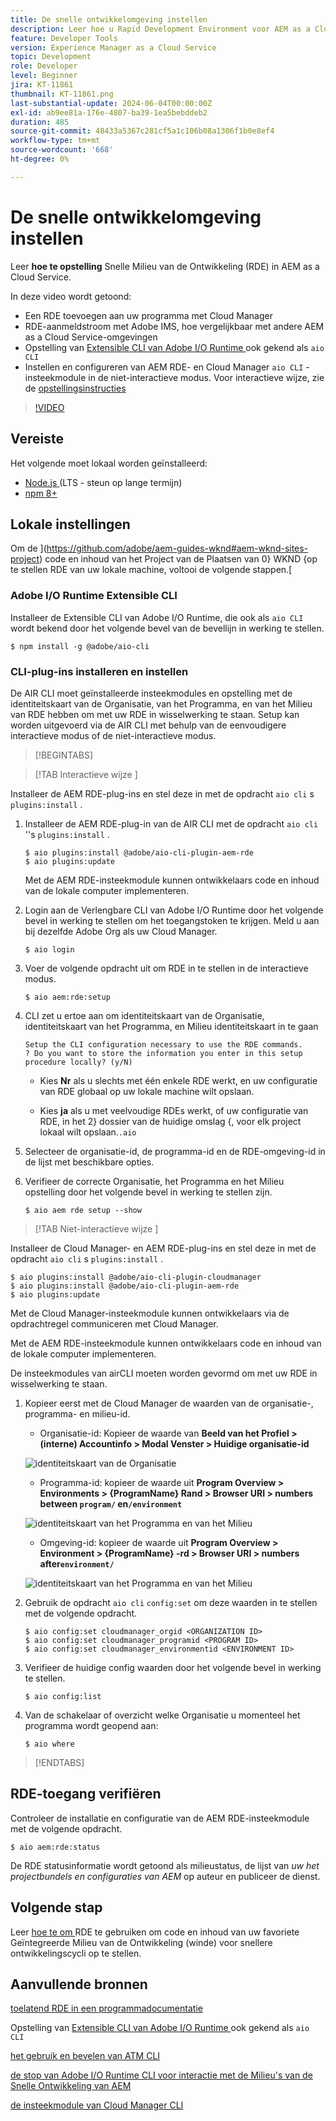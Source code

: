 ```yaml
---
title: De snelle ontwikkelomgeving instellen
description: Leer hoe u Rapid Development Environment voor AEM as a Cloud Service instelt.
feature: Developer Tools
version: Experience Manager as a Cloud Service
topic: Development
role: Developer
level: Beginner
jira: KT-11861
thumbnail: KT-11861.png
last-substantial-update: 2024-06-04T00:00:00Z
exl-id: ab9ee81a-176e-4807-ba39-1ea5bebddeb2
duration: 485
source-git-commit: 48433a5367c281cf5a1c106b08a1306f1b0e8ef4
workflow-type: tm+mt
source-wordcount: '668'
ht-degree: 0%

---
```


# De snelle ontwikkelomgeving instellen

Leer **hoe te opstelling** Snelle Milieu van de Ontwikkeling (RDE) in AEM as a Cloud Service.

In deze video wordt getoond:

- Een RDE toevoegen aan uw programma met Cloud Manager
- RDE-aanmeldstroom met Adobe IMS, hoe vergelijkbaar met andere AEM as a Cloud Service-omgevingen
- Opstelling van [ Extensible CLI van Adobe I/O Runtime ](https://developer.adobe.com/runtime/docs/guides/tools/cli_install/) ook gekend als `aio CLI`
- Instellen en configureren van AEM RDE- en Cloud Manager `aio CLI` -insteekmodule in de niet-interactieve modus. Voor interactieve wijze, zie de [ opstellingsinstructies ](#setup-the-aem-rde-plugin)

>[!VIDEO](https://video.tv.adobe.com/v/3415490?quality=12&learn=on)

## Vereiste

Het volgende moet lokaal worden geïnstalleerd:

- [ Node.js ](https://nodejs.org/en/) (LTS - steun op lange termijn)
- [ npm 8+ ](https://docs.npmjs.com/)

## Lokale instellingen

Om de ](https://github.com/adobe/aem-guides-wknd#aem-wknd-sites-project) code en inhoud van het Project van de Plaatsen van 0} WKND {op te stellen RDE van uw lokale machine, voltooi de volgende stappen.[

### Adobe I/O Runtime Extensible CLI

Installeer de Extensible CLI van Adobe I/O Runtime, die ook als `aio CLI` wordt bekend door het volgende bevel van de bevellijn in werking te stellen.

```shell
$ npm install -g @adobe/aio-cli
```

### CLI-plug-ins installeren en instellen

De AIR CLI moet geïnstalleerde insteekmodules en opstelling met de identiteitskaart van de Organisatie, van het Programma, en van het Milieu van RDE hebben om met uw RDE in wisselwerking te staan. Setup kan worden uitgevoerd via de AIR CLI met behulp van de eenvoudigere interactieve modus of de niet-interactieve modus.

>[!BEGINTABS]

>[!TAB  Interactieve wijze ]

Installeer de AEM RDE-plug-ins en stel deze in met de opdracht `aio cli` s `plugins:install` .

1. Installeer de AEM RDE-plug-in van de AIR CLI met de opdracht `aio cli` &#39;&#39;s `plugins:install` .

   ```shell
   $ aio plugins:install @adobe/aio-cli-plugin-aem-rde    
   $ aio plugins:update
   ```

   Met de AEM RDE-insteekmodule kunnen ontwikkelaars code en inhoud van de lokale computer implementeren.

2. Login aan de Verlengbare CLI van Adobe I/O Runtime door het volgende bevel in werking te stellen om het toegangstoken te krijgen. Meld u aan bij dezelfde Adobe Org als uw Cloud Manager.

   ```shell
   $ aio login
   ```

3. Voer de volgende opdracht uit om RDE in te stellen in de interactieve modus.

   ```shell
   $ aio aem:rde:setup
   ```

4. CLI zet u ertoe aan om identiteitskaart van de Organisatie, identiteitskaart van het Programma, en Milieu identiteitskaart in te gaan

   ```shell
   Setup the CLI configuration necessary to use the RDE commands.
   ? Do you want to store the information you enter in this setup procedure locally? (y/N)
   ```

   - Kies __Nr__ als u slechts met één enkele RDE werkt, en uw configuratie van RDE globaal op uw lokale machine wilt opslaan.

   - Kies __ja__ als u met veelvoudige RDEs werkt, of uw configuratie van RDE, in het 2} dossier van de huidige omslag {, voor elk project lokaal wilt opslaan.`.aio`

5. Selecteer de organisatie-id, de programma-id en de RDE-omgeving-id in de lijst met beschikbare opties.

6. Verifieer de correcte Organisatie, het Programma en het Milieu opstelling door het volgende bevel in werking te stellen zijn.

   ```shell
   $ aio aem rde setup --show
   ```

>[!TAB  Niet-interactieve wijze ]

Installeer de Cloud Manager- en AEM RDE-plug-ins en stel deze in met de opdracht `aio cli` s `plugins:install` .

```shell
$ aio plugins:install @adobe/aio-cli-plugin-cloudmanager
$ aio plugins:install @adobe/aio-cli-plugin-aem-rde
$ aio plugins:update
```

Met de Cloud Manager-insteekmodule kunnen ontwikkelaars via de opdrachtregel communiceren met Cloud Manager.

Met de AEM RDE-insteekmodule kunnen ontwikkelaars code en inhoud van de lokale computer implementeren.

De insteekmodules van airCLI moeten worden gevormd om met uw RDE in wisselwerking te staan.

1. Kopieer eerst met de Cloud Manager de waarden van de organisatie-, programma- en milieu-id.

   - Organisatie-id: Kopieer de waarde van **Beeld van het Profiel > (interne) Accountinfo > Modal Venster > Huidige organisatie-id**

   ![ identiteitskaart van de Organisatie ](./assets/Org-ID.png)

   - Programma-id: kopieer de waarde uit **Program Overview > Environments > {ProgramName} Rand > Browser URI > numbers between `program/` en`/environment`**

   ![ identiteitskaart van het Programma en van het Milieu ](./assets/Program-Environment-Id.png)

   - Omgeving-id: kopieer de waarde uit **Program Overview > Environment > {ProgramName} -rd > Browser URI > numbers after`environment/`**

   ![ identiteitskaart van het Programma en van het Milieu ](./assets/Program-Environment-Id.png)

1. Gebruik de opdracht `aio cli` `config:set` om deze waarden in te stellen met de volgende opdracht.

   ```shell
   $ aio config:set cloudmanager_orgid <ORGANIZATION ID>
   $ aio config:set cloudmanager_programid <PROGRAM ID>
   $ aio config:set cloudmanager_environmentid <ENVIRONMENT ID>
   ```

1. Verifieer de huidige config waarden door het volgende bevel in werking te stellen.

   ```shell
   $ aio config:list
   ```

1. Van de schakelaar of overzicht welke Organisatie u momenteel het programma wordt geopend aan:

   ```shell
   $ aio where
   ```

>[!ENDTABS]

## RDE-toegang verifiëren

Controleer de installatie en configuratie van de AEM RDE-insteekmodule met de volgende opdracht.

```shell
$ aio aem:rde:status
```

De RDE statusinformatie wordt getoond als milieustatus, de lijst van _uw het projectbundels en configuraties van AEM_ op auteur en publiceer de dienst.

## Volgende stap

Leer [ hoe te om ](./how-to-use.md) RDE te gebruiken om code en inhoud van uw favoriete Geïntegreerde Milieu van de Ontwikkeling (winde) voor snellere ontwikkelingscycli op te stellen.


## Aanvullende bronnen

[ toelatend RDE in een programmadocumentatie ](https://experienceleague.adobe.com/docs/experience-manager-cloud-service/content/implementing/developing/rapid-development-environments.html#enabling-rde-in-a-program)

Opstelling van [ Extensible CLI van Adobe I/O Runtime ](https://developer.adobe.com/runtime/docs/guides/tools/cli_install/) ook gekend als `aio CLI`

[ het gebruik en bevelen van ATM CLI ](https://github.com/adobe/aio-cli#usage)

[ de stop van Adobe I/O Runtime CLI voor interactie met de Milieu&#39;s van de Snelle Ontwikkeling van AEM ](https://github.com/adobe/aio-cli-plugin-aem-rde#aio-cli-plugin-aem-rde)

[ de insteekmodule van Cloud Manager CLI ](https://github.com/adobe/aio-cli-plugin-cloudmanager)
